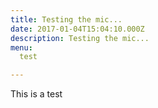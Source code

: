 ```yaml
---
title: Testing the mic...
date: 2017-01-04T15:04:10.000Z
description: Testing the mic...
menu:
  test

---
```

This is a test